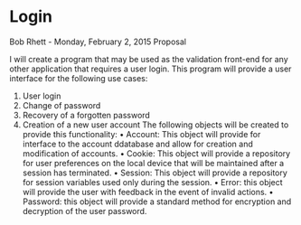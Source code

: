 # Login

Bob Rhett - Monday, February 2, 2015
Proposal

I will create a program that may be used as the validation front-end for any other application that requires a user login. This program will provide a user interface for the following use cases:
1.	User login
2.	Change of password
3.	Recovery of a forgotten password
4.	Creation of a new user account
The following objects will be created to provide this functionality:
•	Account: This object will provide for interface to the account ddatabase and allow for creation and modification of accounts.
•	Cookie: This object will provide a repository for user preferences on the local device that will be maintained after a session has terminated.
•	Session: This object will provide a repository for session variables used only during the session.
•	Error: this object will provide the user with feedback in the event of invalid actions.
•	Password: this object will provide a standard method for encryption and decryption of the user password.

